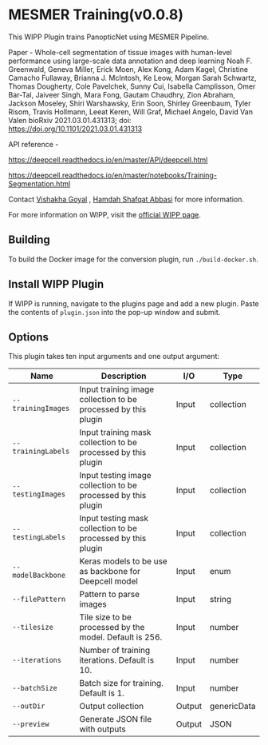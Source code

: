 # MESMER Training(v0.0.8)

This WIPP Plugin trains PanopticNet using MESMER Pipeline.

Paper -
Whole-cell segmentation of tissue images with human-level performance using large-scale data annotation and deep learning
Noah F. Greenwald, Geneva Miller, Erick Moen, Alex Kong, Adam Kagel, Christine Camacho Fullaway, Brianna J. McIntosh, Ke Leow, Morgan Sarah Schwartz, Thomas Dougherty, Cole Pavelchek, Sunny Cui, Isabella Camplisson, Omer Bar-Tal, Jaiveer Singh, Mara Fong, Gautam Chaudhry, Zion Abraham, Jackson Moseley, Shiri Warshawsky, Erin Soon, Shirley Greenbaum, Tyler Risom, Travis Hollmann, Leeat Keren, Will Graf, Michael Angelo, David Van Valen
bioRxiv 2021.03.01.431313; doi: https://doi.org/10.1101/2021.03.01.431313

API reference -

https://deepcell.readthedocs.io/en/master/API/deepcell.html

https://deepcell.readthedocs.io/en/master/notebooks/Training-Segmentation.html

Contact [Vishakha Goyal](mailto:vishakha.goyal@nih.gov) , [Hamdah Shafqat Abbasi](mailto:hamdahshafqat.abbasi@nih.gov) for more information.

For more information on WIPP, visit the [official WIPP page](https://isg.nist.gov/deepzoomweb/software/wipp).

## Building

To build the Docker image for the conversion plugin, run
`./build-docker.sh`.

## Install WIPP Plugin

If WIPP is running, navigate to the plugins page and add a new plugin. Paste the contents of `plugin.json` into the pop-up window and submit.

## Options

This plugin takes ten input arguments and one output argument:

| Name          | Description             | I/O    | Type   |
|---------------|-------------------------|--------|--------|
| `--trainingImages` | Input training image collection to be processed by this plugin | Input | collection |
| `--trainingLabels` | Input training mask collection to be processed by this plugin | Input | collection |
| `--testingImages` | Input testing image collection to be processed by this plugin | Input | collection |
| `--testingLabels` | Input testing mask collection to be processed by this plugin | Input | collection |
| `--modelBackbone` | Keras models to be use as backbone for Deepcell model | Input | enum |
| `--filePattern` | Pattern to parse images | Input | string |
| `--tilesize` | Tile size to be processed by the model. Default is 256. | Input | number |
| `--iterations` | Number of training iterations. Default is 10. | Input | number |
| `--batchSize` | Batch size for training. Default is 1. | Input | number |
| `--outDir` | Output collection | Output | genericData |
| `--preview` | Generate JSON file with outputs | Output | JSON |
